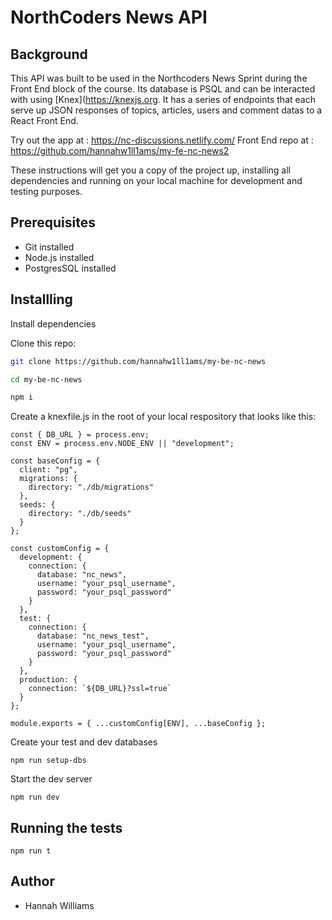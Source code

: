 # NorthCoders News API

## Background

This API was built to be used in the Northcoders News Sprint during the Front End block of the course. Its database is PSQL and can be interacted with using [Knex](https://knexjs.org. It has a series of endpoints that each serve up JSON responses of topics, articles, users and comment datas to a React Front End.

Try out the app at : https://nc-discussions.netlify.com/
Front End repo at : https://github.com/hannahw1ll1ams/my-fe-nc-news2

These instructions will get you a copy of the project up, installing all dependencies and running on your local machine for development and testing purposes. 

## Prerequisites

- Git installed
- Node.js installed
- PostgresSQL installed

## Installling

Install dependencies

Clone this repo:

```bash
git clone https://github.com/hannahw1ll1ams/my-be-nc-news

cd my-be-nc-news

npm i
```

Create a knexfile.js in the root of your local respository that looks like this:

```
const { DB_URL } = process.env;
const ENV = process.env.NODE_ENV || "development";

const baseConfig = {
  client: "pg",
  migrations: {
    directory: "./db/migrations"
  },
  seeds: {
    directory: "./db/seeds"
  }
};

const customConfig = {
  development: {
    connection: {
      database: "nc_news",
      username: "your_psql_username",
      password: "your_psql_password"
    }
  },
  test: {
    connection: {
      database: "nc_news_test",
      username: "your_psql_username",
      password: "your_psql_password"
    }
  },
  production: {
    connection: `${DB_URL}?ssl=true`
  }
};

module.exports = { ...customConfig[ENV], ...baseConfig };

```


Create your test and dev databases

```
npm run setup-dbs
```


Start the dev server

```
npm run dev
```

## Running the tests


```
npm run t
```

## Author

- Hannah Williams
